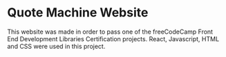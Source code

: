 # Quote Machine Website
This website was made in order to pass one of the freeCodeCamp Front End Development Libraries Certification projects.
React, Javascript, HTML and CSS were used in this project.
